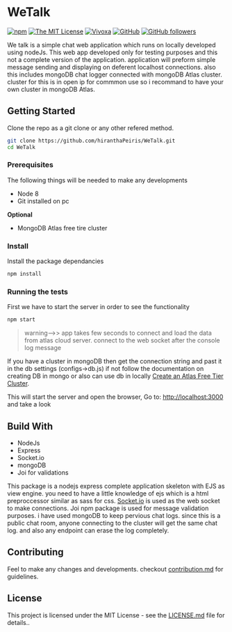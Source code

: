 # WeTalk
[![npm](https://img.shields.io/npm/v/npm.svg?style=flat-square)](https://www.npmjs.org/package/npm)
[![The MIT License](https://img.shields.io/badge/license-MIT-orange.svg?style=flat-square)](http://opensource.org/licenses/MIT)
[![Vivoxa](https://img.shields.io/badge/CreatedBy-VivoxaLabs-brightgreen.svg)](https://github.com/VivoxaLabs)
[![GitHub](https://img.shields.io/github/forks/hiranthaPeiris/WeTalk.svg?style=flat-square)](https://github.com/hiranthaPeirs/WeTalk/network)
[![GitHub followers](https://img.shields.io/github/followers/espadrine.svg?label=Follow&style=social)](https://github.com/hiranthaPeiris)

We talk is a simple chat web application which runs on locally developed using nodeJs. This web app developed only for testing purposes and this not a complete version of the application. application will preform simple message sending and displaying on deferent localhost connections. also this includes mongoDB chat logger connected with mongoDB Atlas cluster. cluster for this is in open ip for commmon use so i recommand to have your own cluster in mongoDB Atlas. 
## Getting Started
Clone the repo as a git clone or any other refered method.
```bash
git clone https://github.com/hiranthaPeiris/WeTalk.git
cd WeTalk
```
### Prerequisites
The following things will be needed to make any developments 
* Node 8
* Git installed on pc

**Optional** 
* MongoDB Atlas free tire cluster 
### Install
Install the package dependancies 
```bash
npm install
```
### Running the tests
First we have to start the server in order to see the functionality
```bash 
npm start
```
> warning-->> app takes few seconds to connect and load the data from atlas cloud server. connect to the web socket after the console log message

If you have a cluster in mongoDB then get the connection string and past it in the db settings (configs->db.js) if not follow the documentation on creating DB in mongo or also can use db in locally [Create an Atlas Free Tier Cluster](https://docs.mongodb.com/manual/tutorial/atlas-free-tier-setup/).

This will start the server and open the browser,
Go to:  [http://localhost:3000](http://localhost:3000) and take a look

## Build With
* NodeJs
* Express
* Socket.io
* mongoDB
* Joi for validations

This package is a nodejs express complete application skeleton with EJS as view engine. you need to have a little knowledge of ejs which is a html preproccessor similar as sass for css. [Socket.io](https://socket.io/) is used as the web socket to make connections. 
Joi npm package is used for message validation purposes. i have used mongoDB to keep pervious chat logs. since this is a public chat room, anyone connecting to the cluster will get the same chat log. and also any endpoint can erase the log completely. 

## Contributing
Feel to make any changes and developments. checkout [contribution.md](https://github.com/hiranthaPeiris/WeTalk/blob/master/CONTRIBUTING.md) for guidelines. 

## License
This project is licensed under the MIT License - see the [LICENSE.md](https://github.com/hiranthaPeiris/WeTalk/blob/master/LICENSE) file for details..

